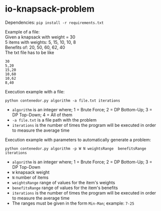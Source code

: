 # io-knapsack-problem

Dependencies: `pip install -r requirements.txt`

Example of a file:  
Given a knapsack with weight = 30  
5 items with weights: 5, 15, 10, 10, 8  
Benefits of: 20, 50, 60, 62, 40  
The txt file has to be like

```
30  
5,20  
15,20  
10,60  
10,62  
8,40  
```

Execution example with a file:
    
  `python contenedor.py algorithm -a file.txt iterations`

  - `algorithm` is an integer where; 1 = Brute Force; 2 = DP Bottom-Up; 3 = DP Top-Down; 4 = All of them
  - `-a file.txt` is a file path with the problem
  - `iterations` is the number of times the program will be executed in order to measure the average time


Execution example with parameters to automatically generate a problem:

  `python contenedor.py algorithm -p W N weightsRange  benefitsRange iterations`
  
  - `algorithm` is an integer where; 1 = Brute Force; 2 = DP Bottom-Up; 3 = DP Top-Down
  - `W` knapsack weight
  - `N` number of items
  - `weightsRange` range of values for the item's weights
  - `benefitsRange` range of values for the item's benefits
  - `iterations` is the number of times the program will be executed in order to measure the average time
  - The ranges must be given in the form `Min-Man`; example: `7-25`

